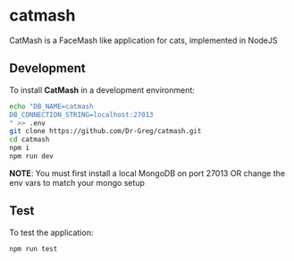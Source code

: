 # catmash

CatMash is a FaceMash like application for cats, implemented in NodeJS

## Development

To install **CatMash** in a development environment:

```sh
echo "DB_NAME=catmash
DB_CONNECTION_STRING=localhost:27013
" >> .env
git clone https://github.com/Dr-Greg/catmash.git
cd catmash
npm i
npm run dev
```

**NOTE**: You must first install a local MongoDB on port 27013 OR change the env vars to match your mongo setup

## Test

To test the application:

```sh
npm run test
```
